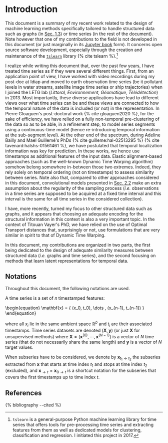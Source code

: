 # Introduction

This document is a summary of my recent work related to the design of
machine learning methods specifically tailored to handle structured data such
as graphs (in [Sec. 1.3](01/ot.html)) or time series (in the rest of the
document).
Note however that one of my contributions to the field is not developed in
this document (or just marginally in its
[Jupyter book](https://rtavenar.github.io/hdr/) form). It concerns open
source software development, especially through the creation and
maintenance of the [`tslearn`](https://tslearn.readthedocs.io) library
{% cite tslearn %}.[^1]

I realize while writing this document that, over the past few years, I
have treated time series as if they were several different things.
First, from an application point of view, I have worked with video recordings
during my post-doc at Idiap and moved to earth observation time series
(be it pollutant levels in water streams, satellite image time series or ship
trajectories) when I joined the LETG lab (_Littoral, Environnement, Géomatique,
Télédétection_) in 2013.
Most importantly, these diverse applications have lead to different views
over what time series can be and these views are connected to how the temporal
nature of the data is included (or not) in the representation.
In Pierre Gloaguen's post-doctoral work {% cite gloaguen2020 %}, for the
sake of efficiency, we have relied on a fully
non-temporal pre-clustering of the data so as to be able, in a refinement step,
to model series segments using a continuous-time model (hence re-introducing
temporal information at the sub-segment level).
At the other end of the spectrum,
during Adeline Bailly and Mael Guillemé's PhDs
{% cite guilleme:hal-02513295 %} {% cite tavenard:halshs-01561461 %},
we have postulated that temporal localization information was key for
prediction.
In these works, we hence use timestamps as additional features of the
input data.
Elastic alignment-based approaches (such as the well-known Dynamic Time Warping
algorithm)
somehow belong somewhere in-between those two extremes.
Indeed, they rely solely on temporal ordering
(not on timestamps) to assess similarity between series.
Note also that, compared to other approaches considered in this document,
convolutional models presented in [Sec. 2.2](02/shapelets_cnn.html) make an
extra assumption about the regularity of the sampling process (_i.e._
observations in a time series are supposed to be acquired at a fixed time
interval and this interval is the same for all time series in the considered
collection).

I have, more recently, turned my focus to other structured data such as graphs,
and it appears that choosing an adequate encoding for the structural information
in this context is also a very important topic.
In the context of Titouan Vayer's PhD, we have relied on the use of Optimal
Transport distances that, surprisingly
or not, use formulations that are very similar in spirit to that of
Dynamic Time Warping.

In this document, my contributions are organized in two
parts, the first being dedicated to the design of adequate similarity
measures between structured data (_i.e._ graphs and time series), and the
second focusing on methods that
learn latent representations for temporal data.

## Notations

Throughout this document, the following notations are used.

A time series is a set of $n$ timestamped features:

\begin{equation}
    \mathbf{x} = \{ (x_0, t_0), \dots , (x_{n-1}, t_{n-1}) \}
\end{equation}

where all $x_i$ lie in the same ambient space $\mathbb{R}^{p}$ and $t_i$ are
their associated timestamps.
Time series datasets are denoted $(\mathbf{X}, \mathbf{y})$ (or just
$\mathbf{X}$ for unsupervised methods) where
$\mathbf{X} = \left( \mathbf{x}^{(0)}, \cdots, \mathbf{x}^{(N-1)} \right)$ is
a vector of $N$ time series (that do not necessarily share the same length) and
$\mathbf{y}$ is a vector of $N$ target values.

When subseries have to be considered, we denote by
$\mathbf{x}_{t_1 \rightarrow t_2}$ the subseries extracted from $\mathbf{x}$
that starts at time index $t_1$ and stops at time index $t_2$ (excluded), and
$\mathbf{x}_{\rightarrow t} = \mathbf{x}_{0 \rightarrow t}$ is a shortcut
notation for the subseries that covers the first timestamps up to time index
$t$.


## References

{% bibliography --cited %}

[^1]: `tslearn` is a general-purpose Python machine learning library
    for time series that offers tools for pre-processing time series and
    extracting features from them
    as well as dedicated models for clustering, classification and regression.
    I initiated this project in 2017.
